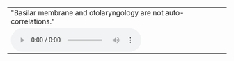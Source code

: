 <html>
  <head>
    <meta charset="UTF-8">
    <title>
      Synthesized Audio Samples
    </title>
  </head>

  <body>
    <table>
      <tbody>
        <tr>
          <td class="transcript">
            "Basilar membrane and otolaryngology are not auto-correlations."
          </td>
        </tr>
        <tr>
          <td>
            <audio controls="">
              <source src="demos/gan_or_vae.wav">
            </audio>
          </td>
        </tr>
      </tbody>
    </table>
  </body>
</html>

